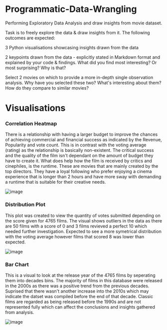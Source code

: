 # Programmatic-Data-Wrangling

Performing Exploratory Data Analysis and draw insights from movie dataset.

Task is to freely explore the data & draw insights from it. The following outcomes are expected: 

3 Python visualisations showcasing insights drawn from the data

2 keypoints drawn from the data - explicitly stated in Markdown format and explained by your code & findings. What did you find most interesting? Or most surprising? Why is that?

Select 2 movies on which to provide a more in-depth single observation analysis. Why have you selected these two? What's interesting about them? How do they compare to similar movies?


# Visualisations

### Correlation Heatmap

There is a relationship with having a larger budget to improve the chances of achieving commercial and financial success as indicated by the Revenue, Popularity and vote count. This is in contrast with the voting average (rating) as the relationship is basically non-existent. The critical success and the quality of the film isn't dependant on the amount of budget they have to create it. What does help how the film is received by critics and cinephiles, is the runtime. These are movies that are mainly created by the top directors. They have a loyal following who prefer enjoying a cinema experience that is longer than 2 hours and have more sway with demanding a runtime that is suitable for their creative needs.


![image](https://github.com/KSR-16/Programmatic-Data-Wrangling/assets/135542281/51e4508b-424d-4cdc-a5cb-bd0516608871)

### Distribution Plot

This plot was created to view the quantity of votes submitted depending on the score given for 4765 films. The visual shows outliers in the data as there are 50 films with a score of 0 and 3 films revieved a perfect 10 which needed further investigation. Expected to see a more symetrical distribution with the voting average however films that scored 8 was lower than expected.

![image](https://github.com/KSR-16/Programmatic-Data-Wrangling/assets/135542281/dc0bf7f3-2b64-48be-af23-f667cf5035c8)

### Bar Chart

This is a visual to look at the release year of the 4765 films by seperating them into decades bins. The majority of films in this database were released in the 2000s as there was a positive trend from the previous decades. Suprised that there wasn't another increase into the 2010s which may indicate the datset was compiled before the end of that decade. Classic films are regarded as being released before the 1990s and are not represented fully which can affect the conclusions and insights gathered from analysis.  

![image](https://github.com/KSR-16/Programmatic-Data-Wrangling/assets/135542281/9b8bdfc5-c278-49a8-a7ec-b664726afb10)

